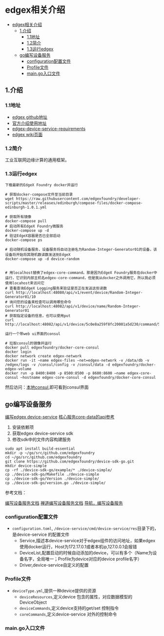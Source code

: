 # edgex相关介绍

<!-- TOC -->

- [edgex相关介绍](#edgex%e7%9b%b8%e5%85%b3%e4%bb%8b%e7%bb%8d)
  - [1.介绍](#1%e4%bb%8b%e7%bb%8d)
    - [1.1地址](#11%e5%9c%b0%e5%9d%80)
    - [1.2简介](#12%e7%ae%80%e4%bb%8b)
    - [1.3运行edgex](#13%e8%bf%90%e8%a1%8cedgex)
  - [go编写设备服务](#go%e7%bc%96%e5%86%99%e8%ae%be%e5%a4%87%e6%9c%8d%e5%8a%a1)
    - [configuration配置文件](#configuration%e9%85%8d%e7%bd%ae%e6%96%87%e4%bb%b6)
    - [Profile文件](#profile%e6%96%87%e4%bb%b6)
    - [main.go入口文件](#maingo%e5%85%a5%e5%8f%a3%e6%96%87%e4%bb%b6)

<!-- /TOC -->

## 1.介绍

### 1.1地址

- [edgex github地址](https://github.com/edgexfoundry)
- [官方介绍使用地址](https://docs.edgexfoundry.org/Ch-WalkthroughRunning.html)
- [edgex-device-service-requirements](https://docs.google.com/document/d/1aMIQ0kb46VE5eeCpDlaTg8PP29-DBSBTlgeWrv6LuYk/edit#heading=h.d3xiag9h4918)
- [edgex wiki页面](https://wiki.edgexfoundry.org/)

### 1.2简介

工业互联网边缘计算的通用框架。

### 1.3运行edgex

`下载最新的EdgeX Foundry docker并运行`

```shell
# 获取docker-compose文件至当前目录
wget https://raw.githubusercontent.com/edgexfoundry/developer-scripts/master/releases/edinburgh/compose-files/docker-compose-edinburgh-1.0.1.yml

# 获取所有镜像
docker-compose pull
# 启动所有EdgeX Foundry微服务
docker-compose up -d
# 验证EdgeX容器是否已全部启动
docker-compose ps

# 启动随机设备服务，设备服务将自动注册名为Random-Integer-Generator01的设备，该设备将开始将其随机数读数发送到EdgeX
docker-compose up -d device-random


# 用localhost替换了edgex-core-command。那是因为EdgeX Foundry服务在docker中运行，它识别内部主机名edgex-core-command，但是我从docker之外调用它，所以我必须使用locahost来访问它
# 查看查询EdgeX Logging服务来验证是否正在发送这些读数
curl http://localhost:48080/api/v1/event/device/Random-Integer-Generator01/10
# 询问您的设备来检查可以调用哪些命令
curl http://localhost:48082/api/v1/device/name/Random-Integer-Generator01
# 获取指定设备的信息，也可以使用put
curl http://localhost:48082/api/v1/device/5c0e8a259f8fc20001a5d230/command/5c0e8a259f8fc20001a5d22b
```

`运行一个带web ui界面的consul`

```shell
# 拉取consul的镜像并运行
docker pull edgexfoundry/docker-core-consul
docker login
docker network create edgex-network
docker run -it –name edgex-files –net=edgex-network -v /data/db -v /edgex/logs -v /consul/config -v /consul/data -d edgexfoundry/docker-edgex-volume
docker run -p 8400:8400 -p 8500:8500 -p 8600:8600 –name edgex-core-consul –hostname edgex-core-consul -d edgexfoundry/docker-core-consul
```

然后访问：[本地consul](http://localhost:8500/ui),即可看到consul界面

## go编写设备服务

[编写edgex device-service](https://wiki.edgexfoundry.org/display/FA/APIs--Device+Services--Virtual+Device+Service)
[核心服务core-data的api参考](https://github.com/edgexfoundry/edgex-go/blob/master/api/raml/core-metadata.raml)

1. 安装依赖项
2. 获取edgex device-service sdk
3. 修改sdk中的文件内容构建服务

```shell
sudo apt install build-essential
mkdir -p ~/go/src/github.com/edgexfoundry
cd ~/go/src/github.com/edgexfoundry
git clone https://github.com/edgexfoundry/device-sdk-go.git
mkdir device-simple
cp -rf ./device-sdk-go/example/* ./device-simple/
cp ./device-sdk-go/Makefile ./device-simple
cp ./device-sdk-go/Version ./device-simple/
cp ./device-sdk-go/version.go ./device-simple/

```

参考文档：

[编写设备服务文档](https://docs.edgexfoundry.org/Ch-GettingStartedSDK-Go.html)
[禅道编写设备服务文档](http://zentao.jiangxingai.com/zentao/doc-view-134.html)
[导航，编写设备服务](https://wiki.edgexfoundry.org/display/FA/EdgeX+Demonstration+API+Walk+Through)

### configuration配置文件

- `configuration.toml`, `/device-service/cmd/device-service/res`目录下的，是device-service 的配置文件
  - Service,描述本device-service对于edgex组件的访问地址，如果edgex使用docker运行，Host为172.17.0.1或者本机ip,127.0.0.1会报错
  - DeviceList,配置启动的时候自动添加的device，可以有多个（Name为设备名字，全局唯一；Profile为device对应的device profile名字）
  - Driver,device-service自定义的配置

### Profile文件

- `deviceType.yml`,提供一种device提供的资源
  - `deviceResources`,定义device 包含的属性，对应数据模型的DeviceObject
  - `deviceCommands`,定义device支持的get/set 控制指令
  - `coreCommands`,定义device-service 对外的控制命令

### main.go入口文件
